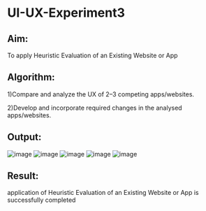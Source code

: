 # UI-UX-Experiment3

## Aim:
To apply Heuristic Evaluation of an Existing Website or App
## Algorithm:
1)Compare and analyze the UX of 2–3 competing apps/websites.

2)Develop and incorporate required changes in the analysed apps/websites.

## Output:
![image](https://github.com/user-attachments/assets/aa32175e-6295-4ccd-a302-1df34bccd8a4)
![image](https://github.com/user-attachments/assets/b96ba0cb-1b13-417e-91d5-d3354f2d96c1)
![image](https://github.com/user-attachments/assets/3980de40-a4b3-4851-a961-1a2264fef24c)
![image](https://github.com/user-attachments/assets/9c9915f0-ce32-40ff-989e-2bf54a1e7e2b)
![image](https://github.com/user-attachments/assets/d393306f-4810-4c8e-9b7f-b56f3ce3618b)

## Result:
application of Heuristic Evaluation of an Existing Website or App is successfully completed

